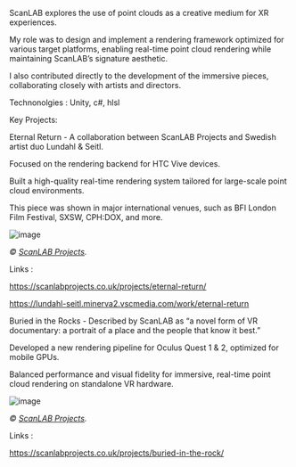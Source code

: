 ScanLAB explores the use of point clouds as a creative medium for XR experiences.

My role was to design and implement a rendering framework optimized for various target platforms, enabling real-time point cloud rendering while maintaining ScanLAB’s signature aesthetic.

I also contributed directly to the development of the immersive pieces, collaborating closely with artists and directors.

Technonolgies : Unity, c#, hlsl

Key Projects:

Eternal Return - A collaboration between ScanLAB Projects and Swedish artist duo Lundahl & Seitl.

Focused on the rendering backend for HTC Vive devices.

Built a high-quality real-time rendering system tailored for large-scale point cloud environments.

This piece was shown in major international venues, such as BFI London Film Festival, SXSW, CPH:DOX, and more.


![image](Images/ScanLAB/LiveAction/XR/EtRet/eternal-return-04.muelmYa6_ZmzwJf.webp)

*© [ScanLAB Projects](https://scanlabprojects.co.uk/).*

Links : 

https://scanlabprojects.co.uk/projects/eternal-return/

https://lundahl-seitl.minerva2.vscmedia.com/work/eternal-return


Buried in the Rocks - Described by ScanLAB as “a novel form of VR documentary: a portrait of a place and the people that know it best.”

Developed a new rendering pipeline for Oculus Quest 1 & 2, optimized for mobile GPUs.

Balanced performance and visual fidelity for immersive, real-time point cloud rendering on standalone VR hardware.


![image](Images/ScanLAB/LiveAction/XR/BuriedInTheRocks/XRMust_IDFA_BuriedRock.jpg)

*© [ScanLAB Projects](https://scanlabprojects.co.uk/).*

Links : 

https://scanlabprojects.co.uk/projects/buried-in-the-rock/

